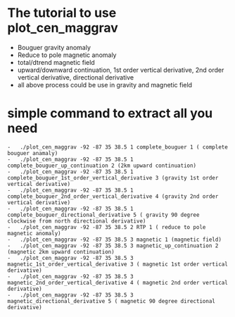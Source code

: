 # The tutorial to use plot_cen_maggrav
- Bouguer gravity anomaly
- Reduce to pole magnetic anomaly
- total/dtrend magnetic field
- upward/downward continuation, 1st order vertical derivative, 2nd order vertical derivative, directional derivative
- all above process could be use in gravity and magnetic field


# simple command to extract all you need
```
-   ./plot_cen_maggrav -92 -87 35 38.5 1 complete_bouguer 1 ( complete bouguer anamaly) 
-   ./plot_cen_maggrav -92 -87 35 38.5 1 complete_bouguer_up_continuation 2 (2km upward continuation) 
-   ./plot_cen_maggrav -92 -87 35 38.5 1 complete_bouguer_1st_order_vertical_derivative 3 (gravity 1st order vertical derivative) 
-   ./plot_cen_maggrav -92 -87 35 38.5 1 complete_bouguer_2nd_order_vertical_derivative 4 (gravity 2nd order vertical derivative)
-   ./plot_cen_maggrav -92 -87 35 38.5 1 complete_bouguer_directional_derivative 5 ( gravity 90 degree clockwise from north directional derivative) 
-   ./plot_cen_maggrav -92 -87 35 38.5 2 RTP 1 ( reduce to pole magnetic anomaly)
-   ./plot_cen_maggrav -92 -87 35 38.5 3 magnetic 1 (magnetic field)
-   ./plot_cen_maggrav -92 -87 35 38.5 3 magnetic_up_continuation 2 (magnetic 2km upward continuation) 
-   ./plot_cen_maggrav -92 -87 35 38.5 3 magnetic_1st_order_vertical_derivative 3 ( magnetic 1st order vertical derivative)
-   ./plot_cen_maggrav -92 -87 35 38.5 3 magnetic_2nd_order_vertical_derivative 4 ( magnetic 2nd order vertical derivative)
-   ./plot_cen_maggrav -92 -87 35 38.5 3 magnetic_directional_derivative 5 ( magnetic 90 degree directional derivative) 
```
